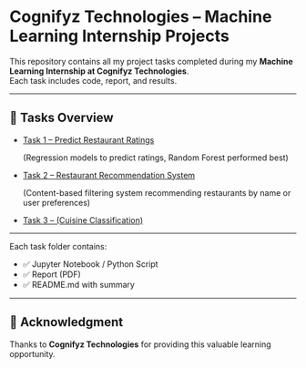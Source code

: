 # Cognifyz Technologies – Machine Learning Internship Projects

This repository contains all my project tasks completed during my **Machine Learning Internship at Cognifyz Technologies**.  
Each task includes code, report, and results.

---

## 📂 Tasks Overview
- [Task 1 – Predict Restaurant Ratings](Task1/README.md)

  (Regression models to predict ratings, Random Forest performed best)
- [Task 2 – Restaurant Recommendation System](https://github.com/imadi19/Cognifyz-Internship-Projects/blob/4fc19cdf3008bc01594682dfc86a635b50b42899/Task%202/README.md)

  (Content-based filtering system recommending restaurants by name or user preferences) 
- [Task 3 – (Cuisine Classification)](https://github.com/imadi19/Cognifyz-Internship-Projects/blob/main/task_3/README.md)  

---

Each task folder contains:  
- ✅ Jupyter Notebook / Python Script  
- ✅ Report (PDF)  
- ✅ README.md with summary  

---

## 🙏 Acknowledgment
Thanks to **Cognifyz Technologies** for providing this valuable learning opportunity.
